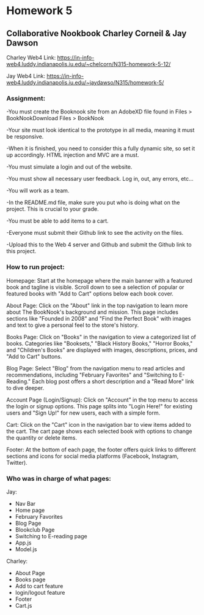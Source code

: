 # Homework 5

## Collaborative Nookbook Charley Corneil & Jay Dawson

Charley Web4 Link: https://in-info-web4.luddy.indianapolis.iu.edu/~chelcorn/N315-homework-5-12/

Jay Web4 Link: https://in-info-web4.luddy.indianapolis.iu.edu/~jaydawso/N315/homework-5/

### Assignment:

-You must create the Booknook site from an AdobeXD file found in Files > BookNookDownload Files > BookNook

-Your site must look identical to the prototype in all media, meaning it must be responsive.

-When it is finished, you need to consider this a fully dynamic site, so set it up accordingly. HTML injection and MVC are a must.

-You must simulate a login and out of the website.

-You must show all necessary user feedback. Log in, out, any errors, etc...

-You will work as a team.

-In the README.md file, make sure you put who is doing what on the project. This is crucial to your grade.

-You must be able to add items to a cart.

-Everyone must submit their Github link to see the activity on the files.

-Upload this to the Web 4 server and Github and submit the Github link to this project.

### How to run project:

Homepage:
Start at the homepage where the main banner with a featured book and tagline is visible.
Scroll down to see a selection of popular or featured books with "Add to Cart" options below each book cover.

About Page:
Click on the "About" link in the top navigation to learn more about The BookNook's background and mission.
This page includes sections like "Founded in 2008" and "Find the Perfect Book" with images and text to give a personal feel to the store's history.

Books Page:
Click on "Books" in the navigation to view a categorized list of books.
Categories like "Booksets," "Black History Books," "Horror Books," and "Children's Books" are displayed with images, descriptions, prices, and "Add to Cart" buttons.

Blog Page:
Select "Blog" from the navigation menu to read articles and recommendations, including "February Favorites" and "Switching to E-Reading."
Each blog post offers a short description and a "Read More" link to dive deeper.

Account Page (Login/Signup):
Click on "Account" in the top menu to access the login or signup options.
This page splits into "Login Here!" for existing users and "Sign Up!" for new users, each with a simple form.

Cart:
Click on the "Cart" icon in the navigation bar to view items added to the cart.
The cart page shows each selected book with options to change the quantity or delete items.

Footer:
At the bottom of each page, the footer offers quick links to different sections and icons for social media platforms (Facebook, Instagram, Twitter).

### Who was in charge of what pages:

Jay:

- Nav Bar
- Home page
- February Favorites
- Blog Page
- Blookclub Page
- Switching to E-reading page
- App.js
- Model.js

 
Charley:

- About Page
- Books page
- Add to cart feature
- login/logout feature
- Footer
- Cart.js

